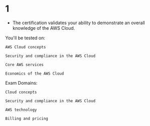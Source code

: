 # 1

- The certification validates your ability to demonstrate an overall knowledge of the AWS Cloud.

You'll be tested on:

    AWS Cloud concepts

    Security and compliance in the AWS Cloud

    Core AWS services

    Economics of the AWS Cloud

Exam Domains:

    Cloud concepts

    Security and compliance in the AWS Cloud

    AWS technology

    Billing and pricing
